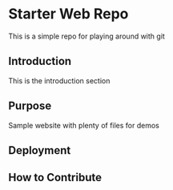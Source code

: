 # Starter Web Repo

This is a simple repo for playing around with git

## Introduction

This is the introduction section

## Purpose

Sample website with plenty of files for demos

## Deployment

## How to Contribute